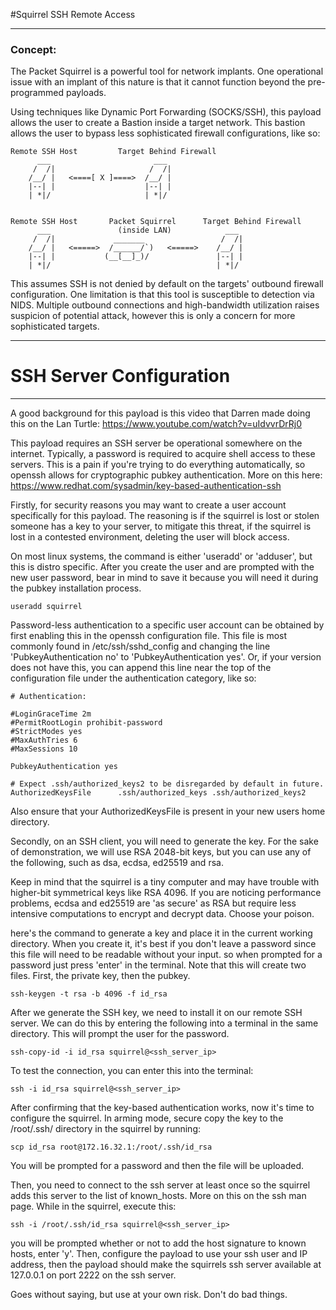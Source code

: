 #Squirrel SSH Remote Access
____

### Concept:
The Packet Squirrel is a powerful tool for network implants. One operational issue with an implant of this nature
is that it cannot function beyond the pre-programmed payloads.

Using techniques like Dynamic Port Forwarding (SOCKS/SSH), this payload allows the user to create a Bastion 
inside a target network. This bastion allows the user to bypass less sophisticated firewall configurations, 
like so:

    Remote SSH Host         Target Behind Firewall
          ___                       ___
         /  /|                     /  /|
        /__/ |   <====[ X ]====>  /__/ |
        |--| |                    |--| |
        | *|/                     | *|/


    Remote SSH Host       Packet Squirrel      Target Behind Firewall
          ___               (inside LAN)            ___
         /  /|             _______                 /  /|
        /__/ |   <=====>  /______/`)   <=====>    /__/ |
        |--| |           (__[__]_)/               |--| |
        | *|/                                     | *|/
    
This assumes SSH is not denied by default on the targets' outbound firewall configuration. One limitation
is that this tool is susceptible to detection via NIDS. Multiple outbound connections and high-bandwidth 
utilization raises suspicion of potential attack, however this is only a concern for more sophisticated 
targets.

---

# SSH Server Configuration

---

A good background for this payload is this video that Darren made doing this on the Lan Turtle:
    https://www.youtube.com/watch?v=uIdvvrDrRj0


This payload requires an SSH server be operational somewhere on the internet. Typically, a password
is required to acquire shell access to these servers. This is a pain if you're trying to do everything
automatically, so openssh allows for cryptographic pubkey authentication. More on this here: 
https://www.redhat.com/sysadmin/key-based-authentication-ssh

Firstly, for security reasons you may want to create a user account specifically for this payload.
The reasoning is if the squirrel is lost or stolen someone has a key to your server, to mitigate this
threat, if the squirrel is lost in a contested environment, deleting the user will block access.

On most linux systems, the command is either 'useradd' or 'adduser', but this is distro specific.
After you create the user and are prompted with the new user password, bear in mind to save it because
you will need it during the pubkey installation process.

    useradd squirrel

Password-less authentication to a specific user account can be obtained by first enabling this in 
the openssh configuration file. This file is most commonly found in /etc/ssh/sshd_config and changing the line
'PubkeyAuthentication no' to 'PubkeyAuthentication yes'. Or, if your version does not have this,
you can append this line near the top of the configuration file under the authentication category, like so:

    # Authentication:

    #LoginGraceTime 2m
    #PermitRootLogin prohibit-password
    #StrictModes yes
    #MaxAuthTries 6
    #MaxSessions 10
    
    PubkeyAuthentication yes
    
    # Expect .ssh/authorized_keys2 to be disregarded by default in future.
    AuthorizedKeysFile      .ssh/authorized_keys .ssh/authorized_keys2
    
Also ensure that your AuthorizedKeysFile is present in your new users home directory.


Secondly, on an SSH client, you will need to generate the key. For the sake of demonstration,
we will use RSA 2048-bit keys, but you can use any of the following, such as dsa, ecdsa, ed25519 and rsa.

Keep in mind that the squirrel is a tiny computer and may have trouble with higher-bit symmetrical keys
like RSA 4096. If you are noticing performance problems, ecdsa and ed25519 are 'as secure' as RSA but require
less intensive computations to encrypt and decrypt data. Choose your poison.

here's the command to generate a key and place it in the current working directory. When you create it,
it's best if you don't leave a password since this file will need to be readable without your input.
so when prompted for a password just press 'enter' in the terminal. Note that this will create two files.
First, the private key, then the pubkey.

    ssh-keygen -t rsa -b 4096 -f id_rsa

After we generate the SSH key, we need to install it on our remote SSH server. We can do this by entering the following
into a terminal in the same directory. This will prompt the user for the password.

    ssh-copy-id -i id_rsa squirrel@<ssh_server_ip>

To test the connection, you can enter this into the terminal:
    
    ssh -i id_rsa squirrel@<ssh_server_ip>

After confirming that the key-based authentication works, now it's time to configure the squirrel.
In arming mode, secure copy the key to the /root/.ssh/ directory in the squirrel by running:

    scp id_rsa root@172.16.32.1:/root/.ssh/id_rsa

You will be prompted for a password and then the file will be uploaded.

Then, you need to connect to the ssh server at least once so the squirrel adds this server to the list
of known_hosts. More on this on the ssh man page. While in the squirrel, execute this:

    ssh -i /root/.ssh/id_rsa squirrel@<ssh_server_ip>

you will be prompted whether or not to add the host signature to known hosts, enter 'y'. Then,
configure the payload to use your ssh user and IP address, then the payload should make the squirrels
ssh server available at 127.0.0.1 on port 2222 on the ssh server.

Goes without saying, but use at your own risk. Don't do bad things.